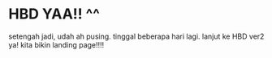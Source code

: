 # HBD YAA!! ^^ #
setengah jadi, udah ah pusing. tinggal beberapa hari lagi. lanjut ke HBD ver2 ya! kita bikin landing page!!!!
